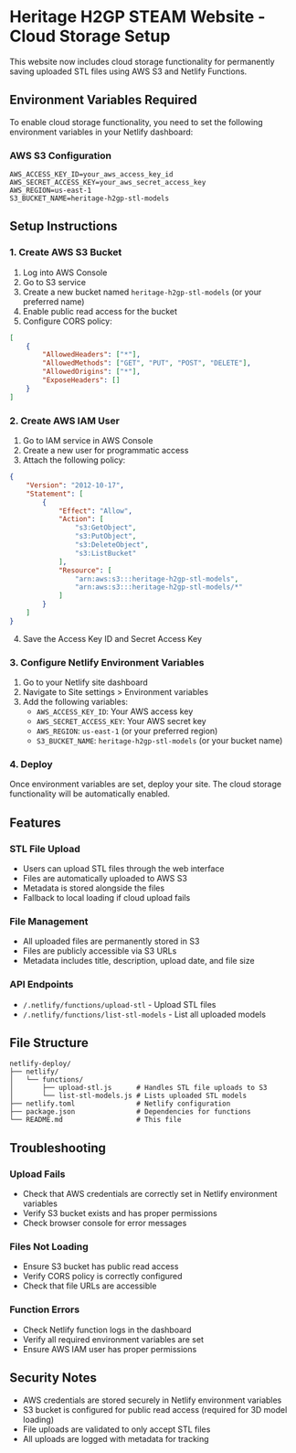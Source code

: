 # Heritage H2GP STEAM Website - Cloud Storage Setup

This website now includes cloud storage functionality for permanently saving uploaded STL files using AWS S3 and Netlify Functions.

## Environment Variables Required

To enable cloud storage functionality, you need to set the following environment variables in your Netlify dashboard:

### AWS S3 Configuration
```
AWS_ACCESS_KEY_ID=your_aws_access_key_id
AWS_SECRET_ACCESS_KEY=your_aws_secret_access_key
AWS_REGION=us-east-1
S3_BUCKET_NAME=heritage-h2gp-stl-models
```

## Setup Instructions

### 1. Create AWS S3 Bucket
1. Log into AWS Console
2. Go to S3 service
3. Create a new bucket named `heritage-h2gp-stl-models` (or your preferred name)
4. Enable public read access for the bucket
5. Configure CORS policy:

```json
[
    {
        "AllowedHeaders": ["*"],
        "AllowedMethods": ["GET", "PUT", "POST", "DELETE"],
        "AllowedOrigins": ["*"],
        "ExposeHeaders": []
    }
]
```

### 2. Create AWS IAM User
1. Go to IAM service in AWS Console
2. Create a new user for programmatic access
3. Attach the following policy:

```json
{
    "Version": "2012-10-17",
    "Statement": [
        {
            "Effect": "Allow",
            "Action": [
                "s3:GetObject",
                "s3:PutObject",
                "s3:DeleteObject",
                "s3:ListBucket"
            ],
            "Resource": [
                "arn:aws:s3:::heritage-h2gp-stl-models",
                "arn:aws:s3:::heritage-h2gp-stl-models/*"
            ]
        }
    ]
}
```

4. Save the Access Key ID and Secret Access Key

### 3. Configure Netlify Environment Variables
1. Go to your Netlify site dashboard
2. Navigate to Site settings > Environment variables
3. Add the following variables:
   - `AWS_ACCESS_KEY_ID`: Your AWS access key
   - `AWS_SECRET_ACCESS_KEY`: Your AWS secret key
   - `AWS_REGION`: `us-east-1` (or your preferred region)
   - `S3_BUCKET_NAME`: `heritage-h2gp-stl-models` (or your bucket name)

### 4. Deploy
Once environment variables are set, deploy your site. The cloud storage functionality will be automatically enabled.

## Features

### STL File Upload
- Users can upload STL files through the web interface
- Files are automatically uploaded to AWS S3
- Metadata is stored alongside the files
- Fallback to local loading if cloud upload fails

### File Management
- All uploaded files are permanently stored in S3
- Files are publicly accessible via S3 URLs
- Metadata includes title, description, upload date, and file size

### API Endpoints
- `/.netlify/functions/upload-stl` - Upload STL files
- `/.netlify/functions/list-stl-models` - List all uploaded models

## File Structure
```
netlify-deploy/
├── netlify/
│   └── functions/
│       ├── upload-stl.js      # Handles STL file uploads to S3
│       └── list-stl-models.js # Lists uploaded STL models
├── netlify.toml               # Netlify configuration
├── package.json               # Dependencies for functions
└── README.md                  # This file
```

## Troubleshooting

### Upload Fails
- Check that AWS credentials are correctly set in Netlify environment variables
- Verify S3 bucket exists and has proper permissions
- Check browser console for error messages

### Files Not Loading
- Ensure S3 bucket has public read access
- Verify CORS policy is correctly configured
- Check that file URLs are accessible

### Function Errors
- Check Netlify function logs in the dashboard
- Verify all required environment variables are set
- Ensure AWS IAM user has proper permissions

## Security Notes
- AWS credentials are stored securely in Netlify environment variables
- S3 bucket is configured for public read access (required for 3D model loading)
- File uploads are validated to only accept STL files
- All uploads are logged with metadata for tracking
